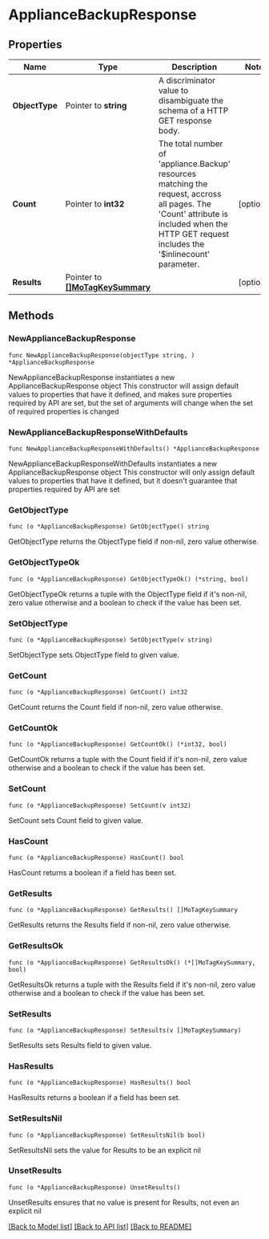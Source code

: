 # ApplianceBackupResponse

## Properties

Name | Type | Description | Notes
------------ | ------------- | ------------- | -------------
**ObjectType** | Pointer to **string** | A discriminator value to disambiguate the schema of a HTTP GET response body. | 
**Count** | Pointer to **int32** | The total number of &#39;appliance.Backup&#39; resources matching the request, accross all pages. The &#39;Count&#39; attribute is included when the HTTP GET request includes the &#39;$inlinecount&#39; parameter. | [optional] 
**Results** | Pointer to [**[]MoTagKeySummary**](MoTagKeySummary.md) |  | [optional] 

## Methods

### NewApplianceBackupResponse

`func NewApplianceBackupResponse(objectType string, ) *ApplianceBackupResponse`

NewApplianceBackupResponse instantiates a new ApplianceBackupResponse object
This constructor will assign default values to properties that have it defined,
and makes sure properties required by API are set, but the set of arguments
will change when the set of required properties is changed

### NewApplianceBackupResponseWithDefaults

`func NewApplianceBackupResponseWithDefaults() *ApplianceBackupResponse`

NewApplianceBackupResponseWithDefaults instantiates a new ApplianceBackupResponse object
This constructor will only assign default values to properties that have it defined,
but it doesn't guarantee that properties required by API are set

### GetObjectType

`func (o *ApplianceBackupResponse) GetObjectType() string`

GetObjectType returns the ObjectType field if non-nil, zero value otherwise.

### GetObjectTypeOk

`func (o *ApplianceBackupResponse) GetObjectTypeOk() (*string, bool)`

GetObjectTypeOk returns a tuple with the ObjectType field if it's non-nil, zero value otherwise
and a boolean to check if the value has been set.

### SetObjectType

`func (o *ApplianceBackupResponse) SetObjectType(v string)`

SetObjectType sets ObjectType field to given value.


### GetCount

`func (o *ApplianceBackupResponse) GetCount() int32`

GetCount returns the Count field if non-nil, zero value otherwise.

### GetCountOk

`func (o *ApplianceBackupResponse) GetCountOk() (*int32, bool)`

GetCountOk returns a tuple with the Count field if it's non-nil, zero value otherwise
and a boolean to check if the value has been set.

### SetCount

`func (o *ApplianceBackupResponse) SetCount(v int32)`

SetCount sets Count field to given value.

### HasCount

`func (o *ApplianceBackupResponse) HasCount() bool`

HasCount returns a boolean if a field has been set.

### GetResults

`func (o *ApplianceBackupResponse) GetResults() []MoTagKeySummary`

GetResults returns the Results field if non-nil, zero value otherwise.

### GetResultsOk

`func (o *ApplianceBackupResponse) GetResultsOk() (*[]MoTagKeySummary, bool)`

GetResultsOk returns a tuple with the Results field if it's non-nil, zero value otherwise
and a boolean to check if the value has been set.

### SetResults

`func (o *ApplianceBackupResponse) SetResults(v []MoTagKeySummary)`

SetResults sets Results field to given value.

### HasResults

`func (o *ApplianceBackupResponse) HasResults() bool`

HasResults returns a boolean if a field has been set.

### SetResultsNil

`func (o *ApplianceBackupResponse) SetResultsNil(b bool)`

 SetResultsNil sets the value for Results to be an explicit nil

### UnsetResults
`func (o *ApplianceBackupResponse) UnsetResults()`

UnsetResults ensures that no value is present for Results, not even an explicit nil

[[Back to Model list]](../README.md#documentation-for-models) [[Back to API list]](../README.md#documentation-for-api-endpoints) [[Back to README]](../README.md)


